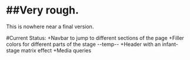 ##Very rough.  
=============================  
This is nowhere near a final version.  
  
  
#Current Status:
+Navbar to jump to different sections of the page
+Filler colors for different parts of the stage --temp--
+Header with an infant-stage matrix effect
+Media queries

